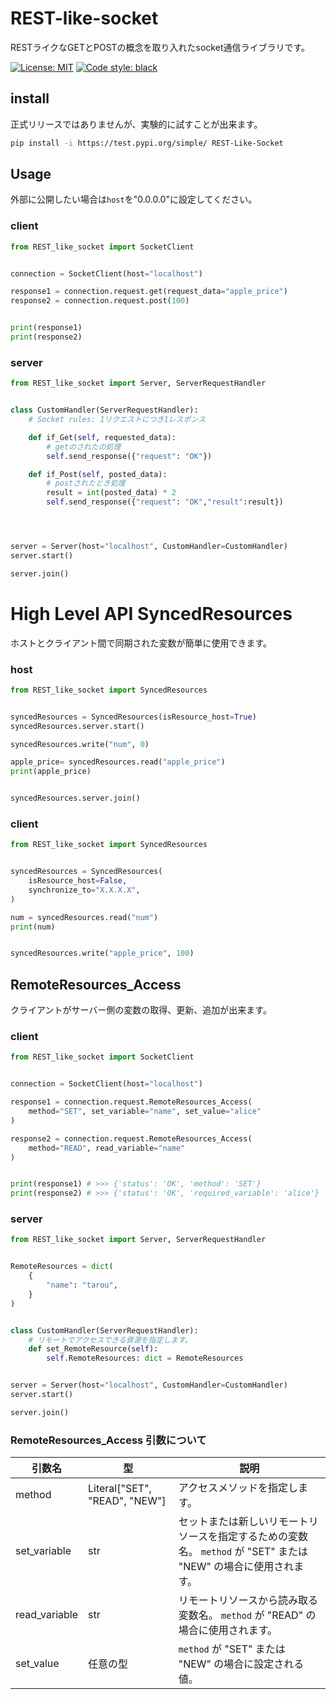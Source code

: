 # REST-like-socket
RESTライクなGETとPOSTの概念を取り入れたsocket通信ライブラリです。

[![License: MIT](https://img.shields.io/badge/License-MIT-yellow.svg)](https://opensource.org/licenses/MIT)
<a href="https://github.com/psf/black"><img alt="Code style: black" src="https://img.shields.io/badge/code%20style-black-000000.svg"></a>

## install
正式リリースではありませんが、実験的に試すことが出来ます。
```bash
pip install -i https://test.pypi.org/simple/ REST-Like-Socket
```
## Usage
外部に公開したい場合は`host`を"0.0.0.0"に設定してください。
### client
```python
from REST_like_socket import SocketClient


connection = SocketClient(host="localhost")

response1 = connection.request.get(request_data="apple_price")
response2 = connection.request.post(100)


print(response1)
print(response2)
```
### server

```python
from REST_like_socket import Server, ServerRequestHandler


class CustomHandler(ServerRequestHandler):
    # Socket rules: 1リクエストにつき1レスポンス

    def if_Get(self, requested_data):
        # getのされたの処理
        self.send_response({"request": "OK"})

    def if_Post(self, posted_data):
        # postされたとき処理
        result = int(posted_data) * 2
        self.send_response({"request": "OK","result":result})




server = Server(host="localhost", CustomHandler=CustomHandler)
server.start()

server.join()

```
# High Level API SyncedResources
ホストとクライアント間で同期された変数が簡単に使用できます。
### host
```python
from REST_like_socket import SyncedResources


syncedResources = SyncedResources(isResource_host=True)
syncedResources.server.start()

syncedResources.write("num", 0)

apple_price= syncedResources.read("apple_price")
print(apple_price)


syncedResources.server.join()
```
### client
```python
from REST_like_socket import SyncedResources


syncedResources = SyncedResources(
    isResource_host=False,
    synchronize_to="X.X.X.X",
)

num = syncedResources.read("num")
print(num)


syncedResources.write("apple_price", 100)

```


## RemoteResources_Access
クライアントがサーバー側の変数の取得、更新、追加が出来ます。
### client
```python
from REST_like_socket import SocketClient


connection = SocketClient(host="localhost")

response1 = connection.request.RemoteResources_Access(
    method="SET", set_variable="name", set_value="alice"
)

response2 = connection.request.RemoteResources_Access(
    method="READ", read_variable="name"
)


print(response1) # >>> {'status': 'OK', 'method': 'SET'}
print(response2) # >>> {'status': 'OK', 'required_variable': 'alice'}

```
### server
```python
from REST_like_socket import Server, ServerRequestHandler


RemoteResources = dict(
    {
        "name": "tarou",
    }
)


class CustomHandler(ServerRequestHandler):
    # リモートでアクセスできる資源を指定します。
    def set_RemoteResource(self):
        self.RemoteResources: dict = RemoteResources


server = Server(host="localhost", CustomHandler=CustomHandler)
server.start()

server.join()
```
### RemoteResources_Access 引数について

| 引数名       | 型                                     | 説明                                                             |
|--------------|---------------------------------------|------------------------------------------------------------------|
| method       | Literal["SET", "READ", "NEW"]       | アクセスメソッドを指定します。                                        |
| set_variable | str                  | セットまたは新しいリモートリソースを指定するための変数名。 `method` が "SET" または "NEW" の場合に使用されます。 |
| read_variable | str                                | リモートリソースから読み取る変数名。 `method` が "READ" の場合に使用されます。     |
| set_value    | 任意の型                              | `method` が "SET" または "NEW" の場合に設定される値。                           |

